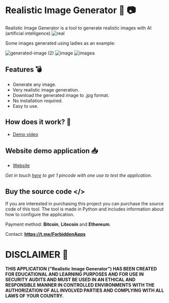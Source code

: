 # Realistic Image Generator 🤖 📷
Realistic Image Generator is a tool to generate realistic images with AI (artificial intelligence)
![real](https://github.com/ForbiddenApps/Realistic-Image-Generator/assets/164560634/63854d34-a149-467c-b4ed-bf8992d4da4d)

Some images generated using ladies as an example:

![generated-image (2)](https://github.com/ForbiddenApps/Realistic-Image-Generator/assets/164560634/4475c613-00ba-418c-ae4a-0683dba4778d)
![image](https://github.com/ForbiddenApps/Realistic-Image-Generator/assets/164560634/c513949a-0a29-4e8c-9a82-f95547a3dbca)
![imagea](https://github.com/ForbiddenApps/Realistic-Image-Generator/assets/164560634/00b82d2e-1d1a-4b7b-a0b8-b0afae6bb290)

## Features 💣

+ Generate any image.
+ Very realistic image generation.
+ Download the generated image to .jpg format.
+ No installation required.
+ Easy to use.

## How does it work? 🧪 

+ [Demo video](https://www.youtube.com/watch?v=NpCoUD3B8AM)

## Website demo application 📥

+ [Website](https://forbiddenapps.com/realistic-image-generator.php)

*Get in touch [here](https://t.me/ForbiddenApps) to get 1 pincode with one use to test the application.*

 ## Buy the source code </>
 
If you are interested in purchasing this project you can purchase the source code of this tool. The tool is made in Python and includes information about how to configure the application.

Payment method: **Bitcoin**, **Litecoin** and **Ethereum**.

Contact: **https://t.me/ForbiddenApps**

# DISCLAIMER 📜

**THIS APPLICATION ("Realistic Image Generator") HAS BEEN CREATED FOR EDUCATIONAL AND LEARNING PURPOSES AND FOR USE IN SECURITY AUDITS AND MUST BE USED IN AN ETHICAL AND RESPONSIBLE MANNER IN CONTROLLED ENVIRONMENTS WITH THE AUTHORIZATION OF ALL INVOLVED PARTIES AND COMPLYING WITH ALL LAWS OF YOUR COUNTRY.**

